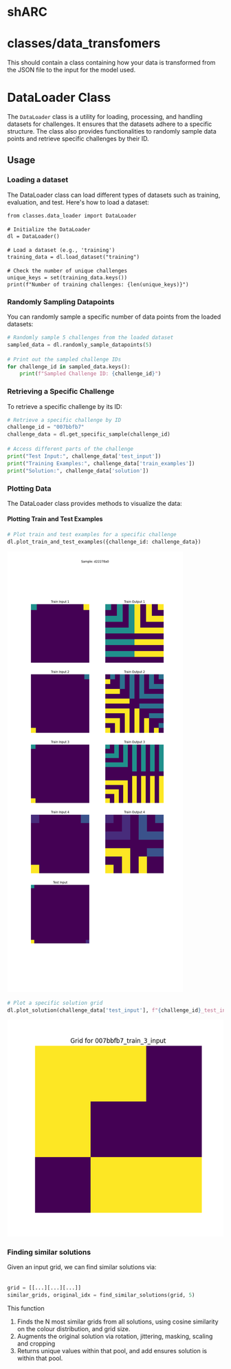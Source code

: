 # shARC


# classes/data_transfomers 

This should contain a class containing how your data is transformed from the JSON file to the input for the model used.

# DataLoader Class

The `DataLoader` class is a utility for loading, processing, and handling datasets for challenges. It ensures that the datasets adhere to a specific structure. The class also provides functionalities to randomly sample data points and retrieve specific challenges by their ID.

## Usage

### Loading a dataset
The DataLoader class can load different types of datasets such as training, evaluation, and test. Here's how to load a dataset:
```
from classes.data_loader import DataLoader

# Initialize the DataLoader
dl = DataLoader()

# Load a dataset (e.g., 'training')
training_data = dl.load_dataset("training")

# Check the number of unique challenges
unique_keys = set(training_data.keys())
print(f"Number of training challenges: {len(unique_keys)}")
```

### Randomly Sampling Datapoints
You can randomly sample a specific number of data points from the loaded datasets:

```python
# Randomly sample 5 challenges from the loaded dataset
sampled_data = dl.randomly_sample_datapoints(5)

# Print out the sampled challenge IDs
for challenge_id in sampled_data.keys():
    print(f"Sampled Challenge ID: {challenge_id}")

```

### Retrieving a Specific Challenge
To retrieve a specific challenge by its ID:

```python
# Retrieve a specific challenge by ID
challenge_id = "007bbfb7"
challenge_data = dl.get_specific_sample(challenge_id)

# Access different parts of the challenge
print("Test Input:", challenge_data['test_input'])
print("Training Examples:", challenge_data['train_examples'])
print("Solution:", challenge_data['solution'])
```

### Plotting Data
The DataLoader class provides methods to visualize the data:

#### Plotting Train and Test Examples
```python
# Plot train and test examples for a specific challenge
dl.plot_train_and_test_examples({challenge_id: challenge_data})
```
![Train_test_plot](./output/d22278a0_train_and_test_example.png)

```python
# Plot a specific solution grid
dl.plot_solution(challenge_data['test_input'], f"{challenge_id}_test_input")
```
![specific_solution](./output/007bbfb7_train_3_input.png)

### Finding similar solutions

Given an input grid, we can find similar solutions via:

```python

grid = [[...][...][...]]
similar_grids, original_idx = find_similar_solutions(grid, 5)

```

This function

1. Finds the N most similar grids from all solutions, using cosine similarity on the colour distribution, and grid size.
2. Augments the original solution via rotation, jittering, masking, scaling and cropping
3. Returns unique values within that pool, and add ensures solution is within that pool. 


